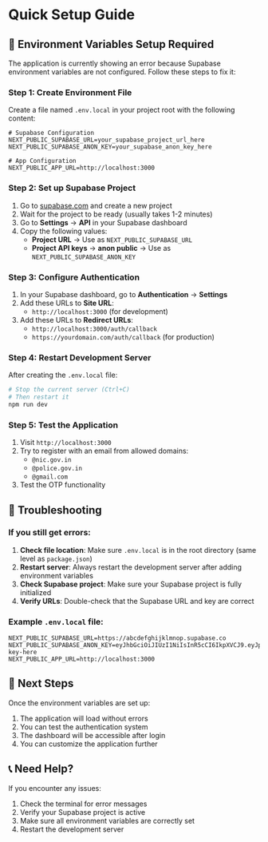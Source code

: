 # Quick Setup Guide

## 🚨 Environment Variables Setup Required

The application is currently showing an error because Supabase environment variables are not configured. Follow these steps to fix it:

### Step 1: Create Environment File

Create a file named `.env.local` in your project root with the following content:

```env
# Supabase Configuration
NEXT_PUBLIC_SUPABASE_URL=your_supabase_project_url_here
NEXT_PUBLIC_SUPABASE_ANON_KEY=your_supabase_anon_key_here

# App Configuration
NEXT_PUBLIC_APP_URL=http://localhost:3000
```

### Step 2: Set up Supabase Project

1. Go to [supabase.com](https://supabase.com) and create a new project
2. Wait for the project to be ready (usually takes 1-2 minutes)
3. Go to **Settings** → **API** in your Supabase dashboard
4. Copy the following values:
   - **Project URL** → Use as `NEXT_PUBLIC_SUPABASE_URL`
   - **Project API keys** → **anon public** → Use as `NEXT_PUBLIC_SUPABASE_ANON_KEY`

### Step 3: Configure Authentication

1. In your Supabase dashboard, go to **Authentication** → **Settings**
2. Add these URLs to **Site URL**:
   - `http://localhost:3000` (for development)
3. Add these URLs to **Redirect URLs**:
   - `http://localhost:3000/auth/callback`
   - `https://yourdomain.com/auth/callback` (for production)

### Step 4: Restart Development Server

After creating the `.env.local` file:

```bash
# Stop the current server (Ctrl+C)
# Then restart it
npm run dev
```

### Step 5: Test the Application

1. Visit `http://localhost:3000`
2. Try to register with an email from allowed domains:
   - `@nic.gov.in`
   - `@police.gov.in` 
   - `@gmail.com`
3. Test the OTP functionality

## 🔧 Troubleshooting

### If you still get errors:

1. **Check file location**: Make sure `.env.local` is in the root directory (same level as `package.json`)
2. **Restart server**: Always restart the development server after adding environment variables
3. **Check Supabase project**: Make sure your Supabase project is fully initialized
4. **Verify URLs**: Double-check that the Supabase URL and key are correct

### Example `.env.local` file:

```env
NEXT_PUBLIC_SUPABASE_URL=https://abcdefghijklmnop.supabase.co
NEXT_PUBLIC_SUPABASE_ANON_KEY=eyJhbGciOiJIUzI1NiIsInR5cCI6IkpXVCJ9.eyJpc3MiOiJzdXBhYmFzZSIsInJlZiI6ImFiY2RlZmdoaWprbG1ub3AiLCJyb2xlIjoiYW5vbiIsImlhdCI6MTY5ODc2MjQwMCwiZXhwIjoyMDE0MzM4NDAwfQ.example-key-here
NEXT_PUBLIC_APP_URL=http://localhost:3000
```

## 🎯 Next Steps

Once the environment variables are set up:

1. The application will load without errors
2. You can test the authentication system
3. The dashboard will be accessible after login
4. You can customize the application further

## 📞 Need Help?

If you encounter any issues:
1. Check the terminal for error messages
2. Verify your Supabase project is active
3. Make sure all environment variables are correctly set
4. Restart the development server
